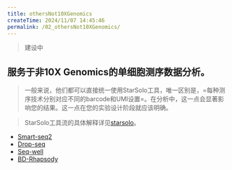 ```yaml
---
title: othersNot10XGenomics
createTime: 2024/11/07 14:45:46
permalink: /02_othersNot10XGenomics/
---
```

> 建设中

## 服务于非10X Genomics的单细胞测序数据分析。

> 一般来说，他们都可以直接统一使用StarSolo工具，唯一区别是，=每种测序技术分别对应不同的barcode和UMI设置=。在分析中，这一点会显著影响您的结果。这一点在您的实验设计阶段就应该明确。

> StarSolo工具流的具体解释详见[starsolo](./starsolo.md)。

- [Smart-seq2](../onProgress.md)
- [Drop-seq](../onProgress.md)
- [Seq-well](../onProgress.md)
- [BD-Rhapsody](../onProgress.md)
